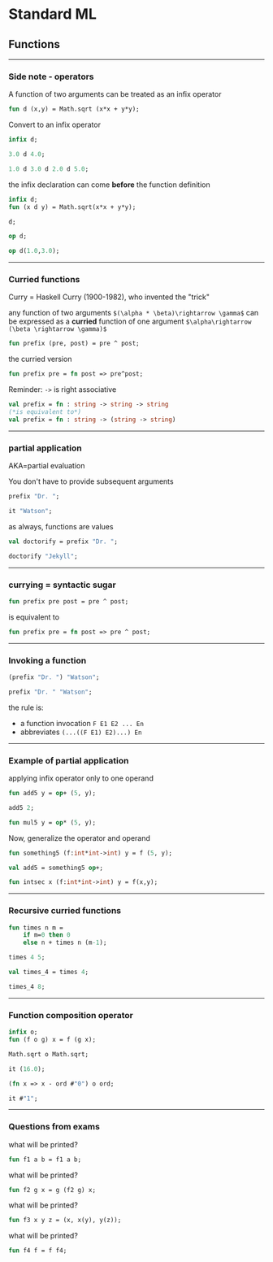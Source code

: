 # Standard ML

## Functions

---

### Side note - operators

A function of two arguments can be treated as an infix operator

```sml
fun d (x,y) = Math.sqrt (x*x + y*y);
```
<!-- .element: data-thebe-executable-sml data-language="text/x-ocaml" -->

Convert to an infix operator

```sml
infix d;

3.0 d 4.0;

1.0 d 3.0 d 2.0 d 5.0;
```
<!-- .element: data-thebe-executable-sml data-language="text/x-ocaml" -->

<!--vert-->

the infix declaration can come __before__ the function definition

```sml
infix d;
fun (x d y) = Math.sqrt(x*x + y*y);

d;
```
<!-- .element: data-thebe-executable-sml data-language="text/x-ocaml" -->

```sml
op d;

op d(1.0,3.0);
```
<!-- .element: data-thebe-executable-sml data-language="text/x-ocaml" -->

---

### Curried functions

Curry = Haskell Curry (1900-1982), who invented the "trick"

any function of two arguments `$(\alpha * \beta)\rightarrow \gamma$` can be expressed as a **curried** function of one argument `$\alpha\rightarrow (\beta \rightarrow \gamma)$`

```sml
fun prefix (pre, post) = pre ^ post;
```
<!-- .element: data-thebe-executable-sml data-language="text/x-ocaml" -->

the curried version

```sml
fun prefix pre = fn post => pre^post;
```
<!-- .element: data-thebe-executable-sml data-language="text/x-ocaml" -->

<!--vert-->

Reminder: `->` is right associative

```sml
val prefix = fn : string -> string -> string
(*is equivalent to*)
val prefix = fn : string -> (string -> string)
```

---

### partial application

AKA=partial evaluation

You don't have to provide subsequent arguments

```sml
prefix "Dr. ";

it "Watson";
```
<!-- .element: data-thebe-executable-sml data-language="text/x-ocaml" -->

as always, functions are values

```sml
val doctorify = prefix "Dr. ";

doctorify "Jekyll";
```
<!-- .element: data-thebe-executable-sml data-language="text/x-ocaml" -->

---

### currying = syntactic sugar

```sml
fun prefix pre post = pre ^ post;
```
<!-- .element: data-thebe-executable-sml data-language="text/x-ocaml" -->

is equivalent to

```sml
fun prefix pre = fn post => pre ^ post;
```
<!-- .element: data-thebe-executable-sml data-language="text/x-ocaml" -->

---

### Invoking a function

```sml
(prefix "Dr. ") "Watson";

prefix "Dr. " "Watson";
```
<!-- .element: data-thebe-executable-sml data-language="text/x-ocaml" -->

the rule is:

* a function invocation `F E1 E2 ... En`
* abbreviates `(...((F E1) E2)...) En`

---

### Example of partial application

applying infix operator only to one operand

```sml
fun add5 y = op+ (5, y);

add5 2;

fun mul5 y = op* (5, y);
```
<!-- .element: data-thebe-executable-sml data-language="text/x-ocaml" -->

<!--vert-->

Now, generalize the operator and operand

```sml
fun something5 (f:int*int->int) y = f (5, y);

val add5 = something5 op+;

fun intsec x (f:int*int->int) y = f(x,y);
```
<!-- .element: data-thebe-executable-sml data-language="text/x-ocaml" -->

---

### Recursive curried functions

```sml
fun times n m =
    if m=0 then 0
    else n + times n (m-1);

times 4 5;

val times_4 = times 4;

times_4 8;
```
<!-- .element: data-thebe-executable-sml data-language="text/x-ocaml" -->

---

### Function composition operator

```sml
infix o;
fun (f o g) x = f (g x);

Math.sqrt o Math.sqrt;

it (16.0);

(fn x => x - ord #"0") o ord;

it #"1";
```
<!-- .element: data-thebe-executable-sml data-language="text/x-ocaml" -->

---

### Questions from exams

<!--vert-->

what will be printed?

```sml
fun f1 a b = f1 a b;
```
<!-- .element: data-thebe-executable-sml data-language="text/x-ocaml" -->

<!--vert-->

what will be printed?

```sml
fun f2 g x = g (f2 g) x;
```
<!-- .element: data-thebe-executable-sml data-language="text/x-ocaml" -->

<!--vert-->

what will be printed?

```sml
fun f3 x y z = (x, x(y), y(z));
```
<!-- .element: data-thebe-executable-sml data-language="text/x-ocaml" -->

<!--vert-->

what will be printed?

```sml
fun f4 f = f f4;
```
<!-- .element: data-thebe-executable-sml data-language="text/x-ocaml" -->
